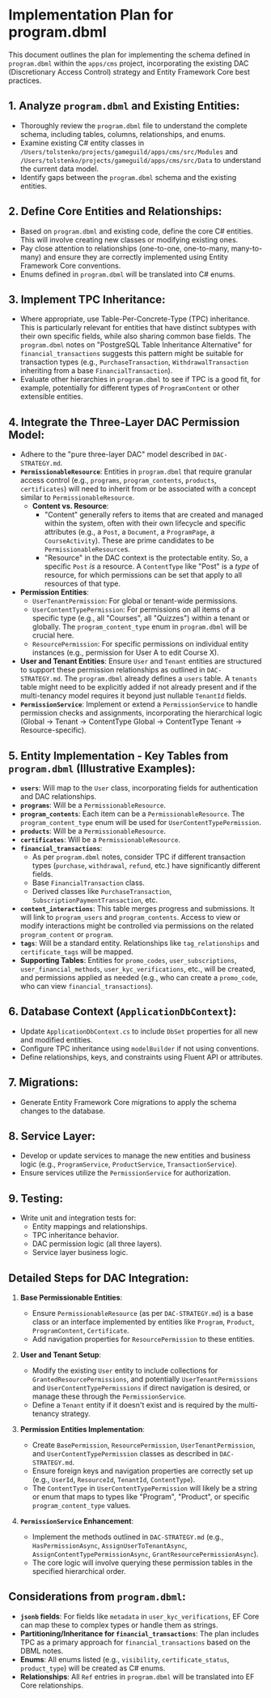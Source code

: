 # Implementation Plan for program.dbml

This document outlines the plan for implementing the schema defined in `program.dbml` within the `apps/cms` project, incorporating the existing DAC (Discretionary Access Control) strategy and Entity Framework Core best practices.

## 1. Analyze `program.dbml` and Existing Entities:

*   Thoroughly review the `program.dbml` file to understand the complete schema, including tables, columns, relationships, and enums.
*   Examine existing C# entity classes in `/Users/tolstenko/projects/gameguild/apps/cms/src/Modules` and `/Users/tolstenko/projects/gameguild/apps/cms/src/Data` to understand the current data model.
*   Identify gaps between the `program.dbml` schema and the existing entities.

## 2. Define Core Entities and Relationships:

*   Based on `program.dbml` and existing code, define the core C# entities. This will involve creating new classes or modifying existing ones.
*   Pay close attention to relationships (one-to-one, one-to-many, many-to-many) and ensure they are correctly implemented using Entity Framework Core conventions.
*   Enums defined in `program.dbml` will be translated into C# enums.

## 3. Implement TPC Inheritance:

*   Where appropriate, use Table-Per-Concrete-Type (TPC) inheritance. This is particularly relevant for entities that have distinct subtypes with their own specific fields, while also sharing common base fields. The `program.dbml` notes on "PostgreSQL Table Inheritance Alternative" for `financial_transactions` suggests this pattern might be suitable for transaction types (e.g., `PurchaseTransaction`, `WithdrawalTransaction` inheriting from a base `FinancialTransaction`).
*   Evaluate other hierarchies in `program.dbml` to see if TPC is a good fit, for example, potentially for different types of `ProgramContent` or other extensible entities.

## 4. Integrate the Three-Layer DAC Permission Model:

*   Adhere to the "pure three-layer DAC" model described in `DAC-STRATEGY.md`.
*   **`PermissionableResource`**: Entities in `program.dbml` that require granular access control (e.g., `programs`, `program_contents`, `products`, `certificates`) will need to inherit from or be associated with a concept similar to `PermissionableResource`.
    *   **Content vs. Resource**:
        *   "Content" generally refers to items that are created and managed within the system, often with their own lifecycle and specific attributes (e.g., a `Post`, a `Document`, a `ProgramPage`, a `CourseActivity`). These are prime candidates to be `PermissionableResource`s.
        *   "Resource" in the DAC context is the protectable entity. So, a specific `Post` *is* a resource. A `ContentType` like "Post" is a *type* of resource, for which permissions can be set that apply to all resources of that type.
*   **Permission Entities**:
    *   `UserTenantPermission`: For global or tenant-wide permissions.
    *   `UserContentTypePermission`: For permissions on all items of a specific type (e.g., all "Courses", all "Quizzes") within a tenant or globally. The `program_content_type` enum in `program.dbml` will be crucial here.
    *   `ResourcePermission`: For specific permissions on individual entity instances (e.g., permission for User A to edit Course X).
*   **User and Tenant Entities**: Ensure `User` and `Tenant` entities are structured to support these permission relationships as outlined in `DAC-STRATEGY.md`. The `program.dbml` already defines a `users` table. A `tenants` table might need to be explicitly added if not already present and if the multi-tenancy model requires it beyond just nullable `TenantId` fields.
*   **`PermissionService`**: Implement or extend a `PermissionService` to handle permission checks and assignments, incorporating the hierarchical logic (Global -> Tenant -> ContentType Global -> ContentType Tenant -> Resource-specific).

## 5. Entity Implementation - Key Tables from `program.dbml` (Illustrative Examples):

*   **`users`**: Will map to the `User` class, incorporating fields for authentication and DAC relationships.
*   **`programs`**: Will be a `PermissionableResource`.
*   **`program_contents`**: Each item can be a `PermissionableResource`. The `program_content_type` enum will be used for `UserContentTypePermission`.
*   **`products`**: Will be a `PermissionableResource`.
*   **`certificates`**: Will be a `PermissionableResource`.
*   **`financial_transactions`**:
    *   As per `program.dbml` notes, consider TPC if different transaction types (`purchase`, `withdrawal`, `refund`, etc.) have significantly different fields.
    *   Base `FinancialTransaction` class.
    *   Derived classes like `PurchaseTransaction`, `SubscriptionPaymentTransaction`, etc.
*   **`content_interactions`**: This table merges progress and submissions. It will link to `program_users` and `program_contents`. Access to view or modify interactions might be controlled via permissions on the related `program_content` or `program`.
*   **`tags`**: Will be a standard entity. Relationships like `tag_relationships` and `certificate_tags` will be mapped.
*   **Supporting Tables**: Entities for `promo_codes`, `user_subscriptions`, `user_financial_methods`, `user_kyc_verifications`, etc., will be created, and permissions applied as needed (e.g., who can create a `promo_code`, who can view `financial_transactions`).

## 6. Database Context (`ApplicationDbContext`):

*   Update `ApplicationDbContext.cs` to include `DbSet` properties for all new and modified entities.
*   Configure TPC inheritance using `modelBuilder` if not using conventions.
*   Define relationships, keys, and constraints using Fluent API or attributes.

## 7. Migrations:

*   Generate Entity Framework Core migrations to apply the schema changes to the database.

## 8. Service Layer:

*   Develop or update services to manage the new entities and business logic (e.g., `ProgramService`, `ProductService`, `TransactionService`).
*   Ensure services utilize the `PermissionService` for authorization.

## 9. Testing:

*   Write unit and integration tests for:
    *   Entity mappings and relationships.
    *   TPC inheritance behavior.
    *   DAC permission logic (all three layers).
    *   Service layer business logic.

## Detailed Steps for DAC Integration:

1.  **Base Permissionable Entities**:
    *   Ensure `PermissionableResource` (as per `DAC-STRATEGY.md`) is a base class or an interface implemented by entities like `Program`, `Product`, `ProgramContent`, `Certificate`.
    *   Add navigation properties for `ResourcePermission` to these entities.

2.  **User and Tenant Setup**:
    *   Modify the existing `User` entity to include collections for `GrantedResourcePermissions`, and potentially `UserTenantPermissions` and `UserContentTypePermissions` if direct navigation is desired, or manage these through the `PermissionService`.
    *   Define a `Tenant` entity if it doesn't exist and is required by the multi-tenancy strategy.

3.  **Permission Entities Implementation**:
    *   Create `BasePermission`, `ResourcePermission`, `UserTenantPermission`, and `UserContentTypePermission` classes as described in `DAC-STRATEGY.md`.
    *   Ensure foreign keys and navigation properties are correctly set up (e.g., `UserId`, `ResourceId`, `TenantId`, `ContentType`).
    *   The `ContentType` in `UserContentTypePermission` will likely be a string or enum that maps to types like "Program", "Product", or specific `program_content_type` values.

4.  **`PermissionService` Enhancement**:
    *   Implement the methods outlined in `DAC-STRATEGY.md` (e.g., `HasPermissionAsync`, `AssignUserToTenantAsync`, `AssignContentTypePermissionAsync`, `GrantResourcePermissionAsync`).
    *   The core logic will involve querying these permission tables in the specified hierarchical order.

## Considerations from `program.dbml`:

*   **`jsonb` fields**: For fields like `metadata` in `user_kyc_verifications`, EF Core can map these to complex types or handle them as strings.
*   **Partitioning/Inheritance for `financial_transactions`**: The plan includes TPC as a primary approach for `financial_transactions` based on the DBML notes.
*   **Enums**: All enums listed (e.g., `visibility`, `certificate_status`, `product_type`) will be created as C# enums.
*   **Relationships**: All `Ref` entries in `program.dbml` will be translated into EF Core relationships.
